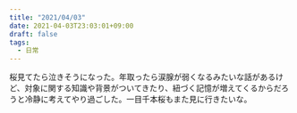 ```yaml
---
title: "2021/04/03"
date: 2021-04-03T23:03:01+09:00
draft: false
tags:
  - 日常
---
```


桜見てたら泣きそうになった。年取ったら涙腺が弱くなるみたいな話があるけど、対象に関する知識や背景がついてきたり、紐づく記憶が増えてくるからだろうと冷静に考えてやり過ごした。一目千本桜もまた見に行きたいな。
